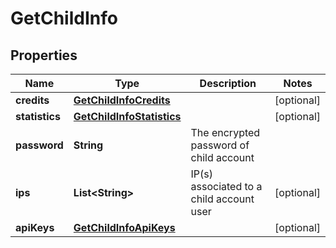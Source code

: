 
# GetChildInfo

## Properties
Name | Type | Description | Notes
------------ | ------------- | ------------- | -------------
**credits** | [**GetChildInfoCredits**](GetChildInfoCredits.md) |  |  [optional]
**statistics** | [**GetChildInfoStatistics**](GetChildInfoStatistics.md) |  |  [optional]
**password** | **String** | The encrypted password of child account | 
**ips** | **List&lt;String&gt;** | IP(s) associated to a child account user |  [optional]
**apiKeys** | [**GetChildInfoApiKeys**](GetChildInfoApiKeys.md) |  |  [optional]




